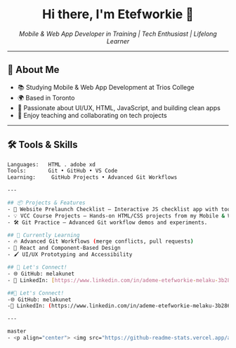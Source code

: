 <h1 align="center">Hi there, I'm Etefworkie 👋</h1>
<p align="center">
  <i>Mobile & Web App Developer in Training | Tech Enthusiast | Lifelong Learner</i>
</p>

---

## 💼 About Me

- 📚 Studying Mobile & Web App Development at Trios College
- 🌍 Based in Toronto
- 🎯 Passionate about UI/UX, HTML, JavaScript, and building clean apps
- 🤝 Enjoy teaching and collaborating on tech projects

---

## 🛠️ Tools & Skills

```bash
Languages:   HTML . adobe xd
Tools:       Git • GitHub • VS Code
Learning:     GitHub Projects • Advanced Git Workflows

---

## 📦 Projects & Features
- 📝 Website Prelaunch Checklist – Interactive JS checklist app with tooltips and drag-and-drop features.
- 💡 VCC Course Projects – Hands-on HTML/CSS projects from my Mobile & Web App Dev program.
- 🛠️ Git Practice – Advanced Git workflow demos and experiments.

## 🧠 Currently Learning
- 🔥 Advanced Git Workflows (merge conflicts, pull requests)
- 🧬 React and Component-Based Design
- 🖌 UI/UX Prototyping and Accessibility

## 📣 Let's Connect!
- 🌐 GitHub: melakunet  
- 🧳 LinkedIn: [https://www.linkedin.com/in/ademe-etefworkie-melaku-3b286b2b5/](https://www.linkedin.com/in/ademe-etefworkie-melaku-3b286b2b5/)

##📣 Let's Connect!
-🌐 GitHub: melakunet
-💼 LinkedIn: (https://www.linkedin.com/in/ademe-etefworkie-melaku-3b286b2b5/)

---

master
- <p align="center"> <img src="https://github-readme-stats.vercel.app/api?username=melakunet&show_icons=true&theme=tokyonight" alt="GitHub Stats" /> </p> 